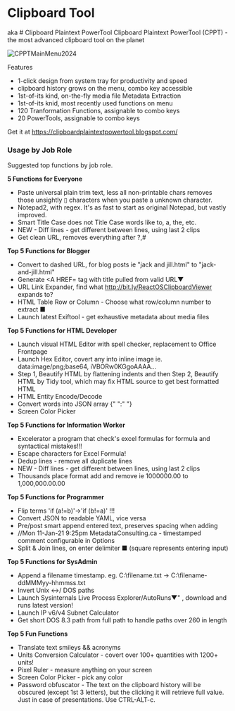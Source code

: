 # Clipboard Tool
aka # Clipboard Plaintext PowerTool
Clipboard Plaintext PowerTool (CPPT) - the most advanced clipboard tool on the planet

![CPPTMainMenu2024](https://github.com/markpahulje/clipboardplaintextpowertool/assets/19364586/5d8715d0-dbf1-40ac-8554-8e60be069bbb)

Features

* 1-click design from system tray for productivity and speed
* clipboard history grows on the menu, combo key accessible
* 1st-of-its kind, on-the-fly media file Metadata Extraction
* 1st-of-its knid, most recently used functions on menu
* 120 Tranformation Functions, assignable to combo keys
* 20 PowerTools, assignable to combo keys


Get it at <a href="https://clipboardplaintextpowertool.blogspot.com/" target="_blank">https://clipboardplaintextpowertool.blogspot.com/</a>

<h3>Usage by Job Role</h3>

Suggested top functions by job role.

**5 Functions for Everyone**

* Paste universal plain trim text, less all non-printable chars removes those unsightly ▯ characters when you paste a unknown character.
* Notepad2, with regex. It's as fast to start as original Notepad, but vastly improved.
* Smart Title Case does not Title Case words like to, a, the, etc.
* NEW - Diff lines - get different between lines, using last 2 clips
* Get clean URL, removes everything after ?,#

**Top 5 Functions for Blogger**

* Convert to dashed URL, for blog posts ie "jack and jill.html" to "jack-and-jill.html"
* Generate <A HREF= tag with title pulled from valid URL▼
* URL Link Expander, find what http://bit.ly/ReactOSClipboardViewer expands to?
* HTML Table Row or Column - Choose what row/column number to extract ■
* Launch latest Exiftool - get exhaustive metadata about media files

**Top 5 Functions for HTML Developer**

* Launch visual HTML Editor with spell checker, replacement to Office Frontpage
* Launch Hex Editor, covert any into inline image ie. data:image/png;base64, iVBORw0KGgoAAAA...
* Step 1, Beautify HTML by flattening indents and then Step 2, Beautify HTML by Tidy tool, which may fix HTML source to get best formatted HTML
* HTML Entity Encode/Decode
* Convert words into JSON array {" ":" "}
* Screen Color Picker

**Top 5 Functions for Information Worker**

* Excelerator a program that check's excel formulas for formula and syntactical mistakes!!!
* Escape characters for Excel Formula!
* Dedup lines - remove all duplicate lines
* NEW - Diff lines - get different between lines, using last 2 clips
* Thousands place format add and remove ie 1000000.00 to 1,000,000.00.00

**Top 5 Functions for Programmer**

* Flip terms 'if (a!=b)'->'if (b!=a)' !!!
* Convert JSON to readable YAML, vice versa
* Pre/post smart append entered text, preserves spacing when adding
* //Mon 11-Jan-21 9:25pm MetadataConsulting.ca - timestamped comment configurable in Options
* Split & Join lines, on enter delimiter ■ (square represents entering input)

**Top 5 Functions for SysAdmin**

* Append a filename timestamp. eg. C:\filename.txt -> C:\filename-ddMMMyy-hhmmss.txt
* Invert Unix \<->/ DOS paths
* Launch Sysinternals Live Process Explorer/AutoRuns▼" , download and runs latest version!
* Launch IP v6/v4 Subnet Calculator
* Get short DOS 8.3 path from full path to handle paths over 260 in length

**Top 5 Fun Functions**

* Translate text smileys && acronyms
* Units Conversion Calculator - covert over 100+ quantities with 1200+ units!
* Pixel Ruler - measure anything on your screen
* Screen Color Picker - pick any color
* Password obfuscator - The text on the clipboard history will be obscured (except 1st 3 letters), but the clicking it will retrieve full value. Just in case of presentations. Use CTRL-ALT-c.

